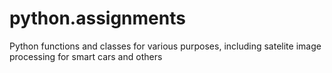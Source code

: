 # python.assignments
Python functions and classes for various purposes, including satelite image processing for smart cars and others

